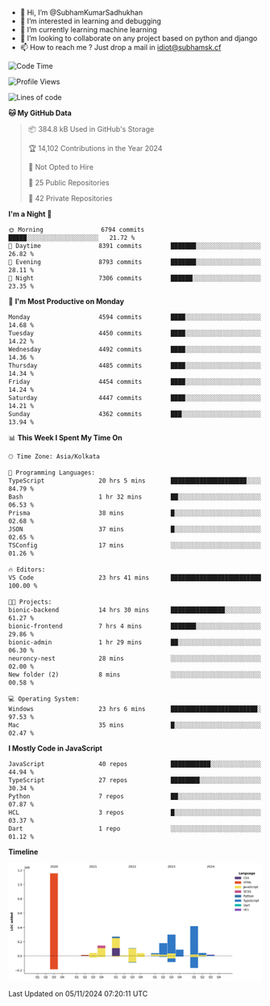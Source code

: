- 👋 Hi, I’m @SubhamKumarSadhukhan
- 👀 I’m interested in learning and debugging
- 🌱 I’m currently learning machine learning
- 💞️ I’m looking to collaborate on any project based on python and django
- 📫 How to reach me ?
      Just drop a mail in idiot@subhamsk.cf

<!---
SubhamKumarSadhukhan/SubhamKumarSadhukhan is a ✨ special ✨ repository because its `README.md` (this file) appears on your GitHub profile.
You can click the Preview link to take a look at your changes.
--->


<!--START_SECTION:waka-->
![Code Time](http://img.shields.io/badge/Code%20Time-2%2C594%20hrs%201%20min-blue)

![Profile Views](http://img.shields.io/badge/Profile%20Views-4-blue)

![Lines of code](https://img.shields.io/badge/From%20Hello%20World%20I%27ve%20Written-2.8%20million%20lines%20of%20code-blue)

**🐱 My GitHub Data** 

> 📦 384.8 kB Used in GitHub's Storage 
 > 
> 🏆 14,102 Contributions in the Year 2024
 > 
> 🚫 Not Opted to Hire
 > 
> 📜 25 Public Repositories 
 > 
> 🔑 42 Private Repositories 
 > 
**I'm a Night 🦉** 

```text
🌞 Morning                6794 commits        █████░░░░░░░░░░░░░░░░░░░░   21.72 % 
🌆 Daytime                8391 commits        ███████░░░░░░░░░░░░░░░░░░   26.82 % 
🌃 Evening                8793 commits        ███████░░░░░░░░░░░░░░░░░░   28.11 % 
🌙 Night                  7306 commits        ██████░░░░░░░░░░░░░░░░░░░   23.35 % 
```
📅 **I'm Most Productive on Monday** 

```text
Monday                   4594 commits        ████░░░░░░░░░░░░░░░░░░░░░   14.68 % 
Tuesday                  4450 commits        ████░░░░░░░░░░░░░░░░░░░░░   14.22 % 
Wednesday                4492 commits        ████░░░░░░░░░░░░░░░░░░░░░   14.36 % 
Thursday                 4485 commits        ████░░░░░░░░░░░░░░░░░░░░░   14.34 % 
Friday                   4454 commits        ████░░░░░░░░░░░░░░░░░░░░░   14.24 % 
Saturday                 4447 commits        ████░░░░░░░░░░░░░░░░░░░░░   14.21 % 
Sunday                   4362 commits        ███░░░░░░░░░░░░░░░░░░░░░░   13.94 % 
```


📊 **This Week I Spent My Time On** 

```text
🕑︎ Time Zone: Asia/Kolkata

💬 Programming Languages: 
TypeScript               20 hrs 5 mins       █████████████████████░░░░   84.79 % 
Bash                     1 hr 32 mins        ██░░░░░░░░░░░░░░░░░░░░░░░   06.53 % 
Prisma                   38 mins             █░░░░░░░░░░░░░░░░░░░░░░░░   02.68 % 
JSON                     37 mins             █░░░░░░░░░░░░░░░░░░░░░░░░   02.65 % 
TSConfig                 17 mins             ░░░░░░░░░░░░░░░░░░░░░░░░░   01.26 % 

🔥 Editors: 
VS Code                  23 hrs 41 mins      █████████████████████████   100.00 % 

🐱‍💻 Projects: 
bionic-backend           14 hrs 30 mins      ███████████████░░░░░░░░░░   61.27 % 
bionic-frontend          7 hrs 4 mins        ███████░░░░░░░░░░░░░░░░░░   29.86 % 
bionic-admin             1 hr 29 mins        ██░░░░░░░░░░░░░░░░░░░░░░░   06.30 % 
neuroncy-nest            28 mins             ░░░░░░░░░░░░░░░░░░░░░░░░░   02.00 % 
New folder (2)           8 mins              ░░░░░░░░░░░░░░░░░░░░░░░░░   00.58 % 

💻 Operating System: 
Windows                  23 hrs 6 mins       ████████████████████████░   97.53 % 
Mac                      35 mins             █░░░░░░░░░░░░░░░░░░░░░░░░   02.47 % 
```

**I Mostly Code in JavaScript** 

```text
JavaScript               40 repos            ███████████░░░░░░░░░░░░░░   44.94 % 
TypeScript               27 repos            ████████░░░░░░░░░░░░░░░░░   30.34 % 
Python                   7 repos             ██░░░░░░░░░░░░░░░░░░░░░░░   07.87 % 
HCL                      3 repos             █░░░░░░░░░░░░░░░░░░░░░░░░   03.37 % 
Dart                     1 repo              ░░░░░░░░░░░░░░░░░░░░░░░░░   01.12 % 
```



**Timeline**

![Lines of Code chart](https://raw.githubusercontent.com/SubhamKumarSadhukhan/SubhamKumarSadhukhan/main/assets/bar_graph.png)


 Last Updated on 05/11/2024 07:20:11 UTC
<!--END_SECTION:waka-->
